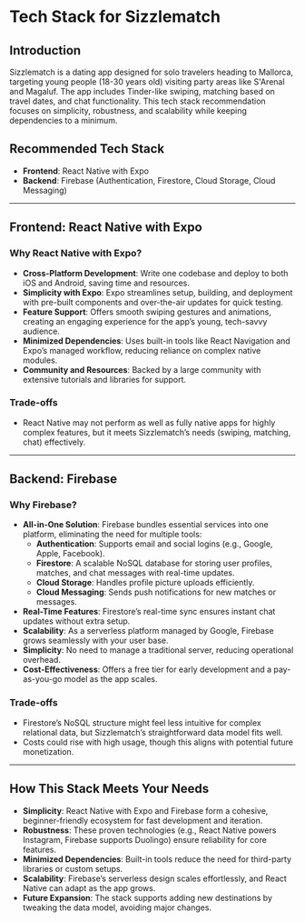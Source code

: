 # Tech Stack for Sizzlematch

## Introduction
Sizzlematch is a dating app designed for solo travelers heading to Mallorca, targeting young people (18-30 years old) visiting party areas like S'Arenal and Magaluf. The app includes Tinder-like swiping, matching based on travel dates, and chat functionality. This tech stack recommendation focuses on simplicity, robustness, and scalability while keeping dependencies to a minimum.

## Recommended Tech Stack
- **Frontend**: React Native with Expo
- **Backend**: Firebase (Authentication, Firestore, Cloud Storage, Cloud Messaging)

---

## Frontend: React Native with Expo

### Why React Native with Expo?
- **Cross-Platform Development**: Write one codebase and deploy to both iOS and Android, saving time and resources.
- **Simplicity with Expo**: Expo streamlines setup, building, and deployment with pre-built components and over-the-air updates for quick testing.
- **Feature Support**: Offers smooth swiping gestures and animations, creating an engaging experience for the app’s young, tech-savvy audience.
- **Minimized Dependencies**: Uses built-in tools like React Navigation and Expo’s managed workflow, reducing reliance on complex native modules.
- **Community and Resources**: Backed by a large community with extensive tutorials and libraries for support.

### Trade-offs
- React Native may not perform as well as fully native apps for highly complex features, but it meets Sizzlematch’s needs (swiping, matching, chat) effectively.

---

## Backend: Firebase

### Why Firebase?
- **All-in-One Solution**: Firebase bundles essential services into one platform, eliminating the need for multiple tools:
  - **Authentication**: Supports email and social logins (e.g., Google, Apple, Facebook).
  - **Firestore**: A scalable NoSQL database for storing user profiles, matches, and chat messages with real-time updates.
  - **Cloud Storage**: Handles profile picture uploads efficiently.
  - **Cloud Messaging**: Sends push notifications for new matches or messages.
- **Real-Time Features**: Firestore’s real-time sync ensures instant chat updates without extra setup.
- **Scalability**: As a serverless platform managed by Google, Firebase grows seamlessly with your user base.
- **Simplicity**: No need to manage a traditional server, reducing operational overhead.
- **Cost-Effectiveness**: Offers a free tier for early development and a pay-as-you-go model as the app scales.

### Trade-offs
- Firestore’s NoSQL structure might feel less intuitive for complex relational data, but Sizzlematch’s straightforward data model fits well.
- Costs could rise with high usage, though this aligns with potential future monetization.

---

## How This Stack Meets Your Needs
- **Simplicity**: React Native with Expo and Firebase form a cohesive, beginner-friendly ecosystem for fast development and iteration.
- **Robustness**: These proven technologies (e.g., React Native powers Instagram, Firebase supports Duolingo) ensure reliability for core features.
- **Minimized Dependencies**: Built-in tools reduce the need for third-party libraries or custom setups.
- **Scalability**: Firebase’s serverless design scales effortlessly, and React Native can adapt as the app grows.
- **Future Expansion**: The stack supports adding new destinations by tweaking the data model, avoiding major changes.

